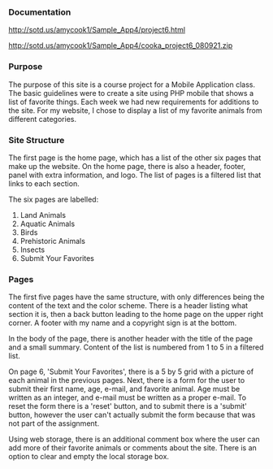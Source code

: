 ### Documentation

http://sotd.us/amycook1/Sample_App4/project6.html

http://sotd.us/amycook1/Sample_App4/cooka_project6_080921.zip

### Purpose

The purpose of this site is a course project for a Mobile Application class. The basic guidelines were to create a site using PHP mobile that shows a list of favorite things. Each week we had new requirements for additions to the site. For my website, I chose to display a list of my favorite animals from different categories. 

### Site Structure

The first page is the home page, which has a list of the other six pages that make up the website. On the home page, there is also a header, footer, panel with extra information, and logo. The list of pages is a filtered list that links to each section. 

The six pages are labelled:

1. Land Animals
2. Aquatic Animals
3. Birds
4. Prehistoric Animals
5. Insects
6. Submit Your Favorites

### Pages

The first five pages have the same structure, with only differences being the content of the text and the color scheme. There is a header listing what section it is, then a back button leading to the home page on the upper right corner. A footer with my name and a copyright sign is at the bottom. 

In the body of the page, there is another header with the title of the page and a small summary. Content of the list is numbered from 1 to 5 in a filtered list. 

On page 6, 'Submit Your Favorites', there is a 5 by 5 grid with a picture of each animal in the previous pages. Next, there is a form for the user to submit their first name, age, e-mail, and favorite animal. Age must be written as an integer, and e-mail must be written as a proper e-mail. To reset the form there is a 'reset' button, and to submit there is a 'submit' button, however the user can't actually submit the form because that was not part of the assignment. 

Using web storage, there is an additional comment box where the user can add more of their favorite animals or comments about the site. There is an option to clear and empty the local storage box. 

